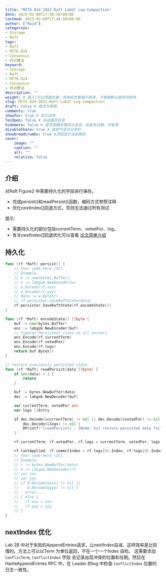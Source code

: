 ```yaml
---
title: "MIT6.824 2022 Raft Lab2C Log Compaction"
date: 2023-02-09T17:48:58+08:00
lastmod: 2023-02-09T17:48:58+08:00
author: ["Reid"]
categories: 
- Storage
- Raft
tags: 
- Raft
- MIT6.824
- Consensus
- 共识算法
keyword:
- Storage
- Raft
- MIT6.824
- Consensus
- 共识算法
description: ""
weight: # 输入1可以顶置文章，用来给文章展示排序，不填就默认按时间排序
slug: MIT6.824-2022-Raft-Lab2C-Log-Compaction
draft: false # 是否为草稿
comments: true
showToc: true # 显示目录
TocOpen: false # 自动展开目录
hidemeta: false # 是否隐藏文章的元信息，如发布日期、作者等
disableShare: true # 底部不显示分享栏
showbreadcrumbs: true #顶部显示当前路径
cover:
    image: ""
    caption: ""
    alt: ""
    relative: false
---
```


## 介绍
对Raft Figure2 中需要持久化的字段进行保存。
- 完成persist()和readPersist()函数，编码方式参照注释
- 优化nextIndex[]回退方式，否则无法通过所有测试

提示: 
- 需要持久化的部分包括currentTerm、votedFor、log。
- 有关nextIndex[]回退优化可以查看 [论文简单介绍](20230209-MIT6.824-2022-Raft-介绍.md)

## 持久化
```go
func (rf *Raft) persist() {
	// Your code here (2C).
	// Example:
	// w := new(bytes.Buffer)
	// e := labgob.NewEncoder(w)
	// e.Encode(rf.xxx)
	// e.Encode(rf.yyy)
	// data := w.Bytes()
	// rf.persister.SaveRaftState(data)
	rf.persister.SaveRaftState(rf.encodeState())
}

func (rf *Raft) encodeState() []byte {
	buf := new(bytes.Buffer)
	enc := labgob.NewEncoder(buf)
	// figure2 Persistent state on all servers
	enc.Encode(rf.currentTerm)
	enc.Encode(rf.votedFor)
	enc.Encode(rf.logs)
	return buf.Bytes()
}

// restore previously persisted state.
func (rf *Raft) readPersist(data []byte) {
	if len(data) < 1 {
		return
	}

	buf := bytes.NewBuffer(data)
	dec := labgob.NewDecoder(buf)

	var currentTerm, votedFor int
	var logs []Entry

	if dec.Decode(&currentTerm) != nil || dec.Decode(&votedFor) != nil ||
		dec.Decode(&logs) != nil {
		DPrintf("[readPersist] - {Node: %v} restore persisted data failed", rf.me)
	}

	rf.currentTerm, rf.votedFor, rf.logs = currentTerm, votedFor, logs

	rf.lastApplied, rf.commitIndex = rf.logs[0].Index, rf.logs[0].Index
	// Your code here (2C).
	// Example:
	// r := bytes.NewBuffer(data)
	// d := labgob.NewDecoder(r)
	// var xxx
	// var yyy
	// if d.Decode(&xxx) != nil ||
	//    d.Decode(&yyy) != nil {
	//   error...
	// } else {
	//   rf.xxx = xxx
	//   rf.yyy = yyy
	// }
}
```

## nextIndex 优化
Lab 2B 中对于失败的AppendEntries请求，让nextIndex自减，这样效率是比较慢的。方法上可以以Term 为单位返回，不在一个一个Index 自检。
这需要添加 `ConflicTerm`, `ConflictIndex` 字段 去记录出现冲突的位置和任期。然后在 HanleAppendEntries RPC 中，在 Leader 的log
中检查 `ConflictIndex` 位置的日志一致性。


